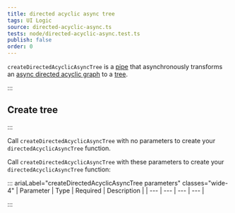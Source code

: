 ```yaml
---
title: directed acyclic async tree
tags: UI Logic
source: directed-acyclic-async.ts
tests: node/directed-acyclic-async.test.ts
publish: false
order: 0
---
```


`createDirectedAcyclicAsyncTree` is a [pipe](/docs/logic/pipes-overview) that asynchronously transforms an [async directed acyclic graph](/docs/logic/graph-overview#async-graph) to a [tree](/docs/logic/graph-overview#tree).


:::
## Create tree
:::

Call `createDirectedAcyclicAsyncTree` with no parameters to create your `directedAcyclicAsyncTree` function.

Call `createDirectedAcyclicAsyncTree` with these parameters to create your `directedAcyclicAsyncTree` function:

::: ariaLabel="createDirectedAcyclicAsyncTree parameters" classes="wide-4"
| Parameter | Type | Required | Description |
| --- | --- | --- | --- |

:::

